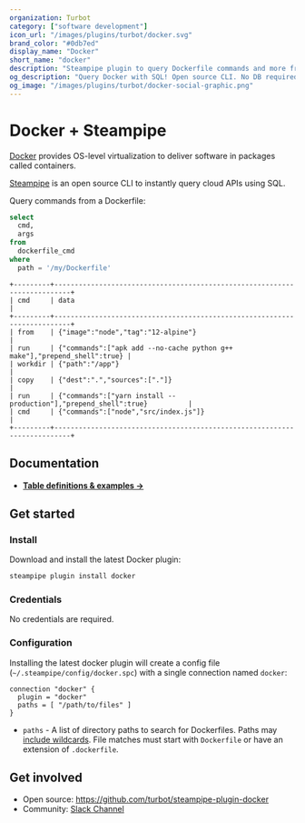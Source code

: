 ```yaml
---
organization: Turbot
category: ["software development"]
icon_url: "/images/plugins/turbot/docker.svg"
brand_color: "#0db7ed"
display_name: "Docker"
short_name: "docker"
description: "Steampipe plugin to query Dockerfile commands and more from Docker."
og_description: "Query Docker with SQL! Open source CLI. No DB required."
og_image: "/images/plugins/turbot/docker-social-graphic.png"
---
```


# Docker + Steampipe

[Docker](https://docker.com) provides OS-level virtualization to deliver software in packages called containers.

[Steampipe](https://steampipe.io) is an open source CLI to instantly query cloud APIs using SQL.

Query commands from a Dockerfile:

```sql
select
  cmd,
  args
from
  dockerfile_cmd
where
  path = '/my/Dockerfile'
```

```
+---------+--------------------------------------------------------------------------+
| cmd     | data                                                                     |
+---------+--------------------------------------------------------------------------+
| from    | {"image":"node","tag":"12-alpine"}                                       |
| run     | {"commands":["apk add --no-cache python g++ make"],"prepend_shell":true} |
| workdir | {"path":"/app"}                                                          |
| copy    | {"dest":".","sources":["."]}                                             |
| run     | {"commands":["yarn install --production"],"prepend_shell":true}          |
| cmd     | {"commands":["node","src/index.js"]}                                     |
+---------+--------------------------------------------------------------------------+
```

## Documentation

- **[Table definitions & examples →](/plugins/turbot/docker/tables)**

## Get started

### Install

Download and install the latest Docker plugin:

```bash
steampipe plugin install docker
```

### Credentials

No credentials are required.

### Configuration

Installing the latest docker plugin will create a config file (`~/.steampipe/config/docker.spc`) with a single connection named `docker`:

```hcl
connection "docker" {
  plugin = "docker"
  paths = [ "/path/to/files" ]
}
```

- `paths` - A list of directory paths to search for Dockerfiles. Paths may [include wildcards](https://pkg.go.dev/path/filepath#Match). File matches must start with `Dockerfile` or have an extension of `.dockerfile`.

## Get involved

- Open source: https://github.com/turbot/steampipe-plugin-docker
- Community: [Slack Channel](https://join.slack.com/t/steampipe/shared_invite/zt-oij778tv-lYyRTWOTMQYBVAbtPSWs3g)
